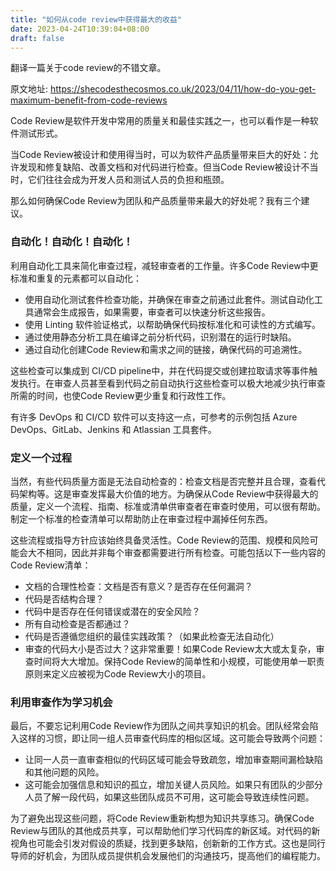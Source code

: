 ```yaml
---
title: "如何从code review中获得最大的收益"
date: 2023-04-24T10:39:04+08:00
draft: false
---
```


翻译一篇关于code review的不错文章。

原文地址: https://shecodesthecosmos.co.uk/2023/04/11/how-do-you-get-maximum-benefit-from-code-reviews

Code Review是软件开发中常用的质量关和最佳实践之一，也可以看作是一种软件测试形式。

当Code Review被设计和使用得当时，可以为软件产品质量带来巨大的好处：允许发现和修复缺陷、改善文档和对代码进行检查。但当Code Review被设计不当时，它们往往会成为开发人员和测试人员的负担和瓶颈。

那么如何确保Code Review为团队和产品质量带来最大的好处呢？我有三个建议。

### 自动化！自动化！自动化！

利用自动化工具来简化审查过程，减轻审查者的工作量。许多Code Review中更标准和重复的元素都可以自动化：

* 使用自动化测试套件检查功能，并确保在审查之前通过此套件。测试自动化工具通常会生成报告，如果需要，审查者可以快速分析这些报告。
* 使用 Linting 软件验证格式，以帮助确保代码按标准化和可读性的方式编写。
* 通过使用静态分析工具在编译之前分析代码，识别潜在的运行时缺陷。
* 通过自动化创建Code Review和需求之间的链接，确保代码的可追溯性。

这些检查可以集成到 CI/CD pipeline中，并在代码提交或创建拉取请求等事件触发执行。在审查人员甚至看到代码之前自动执行这些检查可以极大地减少执行审查所需的时间，也使Code Review更少重复和行政性工作。

有许多 DevOps 和 CI/CD 软件可以支持这一点，可参考的示例包括 Azure DevOps、GitLab、Jenkins 和 Atlassian 工具套件。

### 定义一个过程

当然，有些代码质量方面是无法自动检查的：检查文档是否完整并且合理，查看代码架构等。这是审查发挥最大价值的地方。为确保从Code Review中获得最大的质量，定义一个流程、指南、标准或清单供审查者在审查时使用，可以很有帮助。制定一个标准的检查清单可以帮助防止在审查过程中漏掉任何东西。

这些流程或指导方针应该始终具备灵活性。Code Review的范围、规模和风险可能会大不相同，因此并非每个审查都需要进行所有检查。可能包括以下一些内容的Code Review清单：

* 文档的合理性检查：文档是否有意义？是否存在任何漏洞？
* 代码是否结构合理？
* 代码中是否存在任何错误或潜在的安全风险？
* 所有自动检查是否都通过？
* 代码是否遵循您组织的最佳实践政策？（如果此检查无法自动化）
* 审查的代码大小是否过大？这非常重要！如果Code Review太大或太复杂，审查时间将大大增加。保持Code Review的简单性和小规模，可能使用单一职责原则来定义应被视为Code Review大小的项目。

### 利用审查作为学习机会

最后，不要忘记利用Code Review作为团队之间共享知识的机会。团队经常会陷入这样的习惯，即让同一组人员审查代码库的相似区域。这可能会导致两个问题：

* 让同一人员一直审查相似的代码区域可能会导致疏忽，增加审查期间漏检缺陷和其他问题的风险。
* 这可能会加强信息和知识的孤立，增加关键人员风险。如果只有团队的少部分人员了解一段代码，如果这些团队成员不可用，这可能会导致连续性问题。

为了避免出现这些问题，将Code Review重新构想为知识共享练习。确保Code Review与团队的其他成员共享，可以帮助他们学习代码库的新区域。对代码的新视角也可能会引发对假设的质疑，找到更多缺陷，创新新的工作方式。这也是同行导师的好机会，为团队成员提供机会发展他们的沟通技巧，提高他们的编程能力。